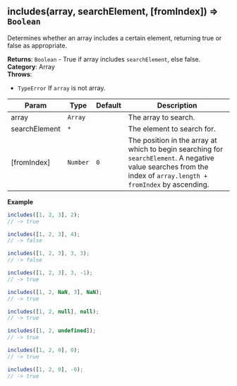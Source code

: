 <a name="includes"></a>

## includes(array, searchElement, [fromIndex]) ⇒ <code>Boolean</code>
Determines whether an array includes a certain element,
returning true or false as appropriate.

**Returns**: <code>Boolean</code> - True if array includes `searchElement`, else false.  
**Category**: Array  
**Throws**:

- <code>TypeError</code> If `array` is not array.


| Param | Type | Default | Description |
| --- | --- | --- | --- |
| array | <code>Array</code> |  | The array to search. |
| searchElement | <code>\*</code> |  | The element to search for. |
| [fromIndex] | <code>Number</code> | <code>0</code> | The position in the array at which to begin searching for `searchElement`.        A negative value searches from the index of `array.length + fromIndex` by ascending. |

**Example**  
```js
includes([1, 2, 3], 2);
// -> true

includes([1, 2, 3], 4);
// -> false

includes([1, 2, 3], 3, 3);
// -> false

includes([1, 2, 3], 3, -1);
// -> true

includes([1, 2, NaN, 3], NaN);
// -> true

includes([1, 2, null], null);
// -> true

includes([1, 2, undefined]);
// -> true

includes([1, 2, 0], 0);
// -> true

includes([1, 2, 0], -0);
// -> true
```
